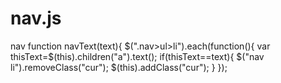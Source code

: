 # nav.js
nav
function navText(text){
    $(".nav>ul>li").each(function(){
        var thisText=$(this).children("a").text();
            if(thisText==text){
            $("nav li").removeClass("cur");
            $(this).addClass("cur");
        }
    });
